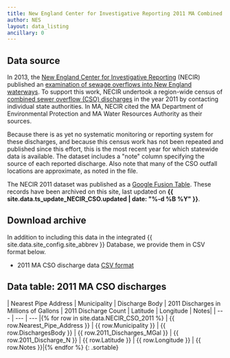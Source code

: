 ```yaml
---
title: New England Center for Investigative Reporting 2011 MA Combined Sewer Overflow data
author: NES
layout: data_listing
ancillary: 0
---
```


## Data source

In 2013, the [New England Center for Investigative Reporting](https://www.necir.org/) (NECIR) published an [examination of sewage overflows into New England waterways](https://www.necir.org/2013/04/20/raw-sewage-continues-to-contaminate-waterways-in-new-england/).  To support this work, NECIR undertook a region-wide census of [combined sewer overflow (CSO) discharges](https://www.mass.gov/guides/sanitary-sewer-systems-combined-sewer-overflows) in the year 2011 by contacting individual state authorities.  In MA, NECIR cited the MA Department of Environmental Protection and MA Water Resources Authority as their sources.

Because there is as yet no systematic monitoring or reporting system for these discharges, and because this census work has not been repeated and published since this effort, this is the most recent year for which statewide data is available.  The dataset includes a "note" column specifying the source of each reported discharge.  Also note that many of the CSO outfall locations are approximate, as noted in the file.

The NECIR 2011 dataset was published as a [Google Fusion Table](https://fusiontables.google.com/DataSource?docid=1k_SFSELhFDQlM2mZCGl6H0a4Lx9qHzA2uBhKNgE#rows:id=1).  These records have been archived on this site, last updated on **{{ site.data.ts_update_NECIR_CSO.updated | date: "%-d %B %Y" }}**.

## Download archive

In addition to including this data in the integrated {{ site.data.site_config.site_abbrev }} Database, we provide them in CSV format below.

* 2011 MA CSO discharge data [CSV format](NECIR_CSO_2011.csv)

## Data table: 2011 MA CSO discharges

<!-- Note: need to have the for loop markup on the same line as the table rows as described here: http://stackoverflow.com/questions/35642820/jekyll-how-to-use-for-loop-to-generate-table-row-within-the-same-table-inside-m -->

| Nearest Pipe Address | Municipality | Discharge Body | 2011 Discharges in Millions of Gallons | 2011 Discharge Count | Latitude | Longitude | Notes|
| --- | --- | --- |{% for row in site.data.NECIR_CSO_2011 %}
| {{ row.Nearest_Pipe_Address }} | {{ row.Municipality }} | {{ row.DischargesBody }} | {{ row.2011_Discharges_MGal }} | {{ row.2011_Discharge_N }} | {{ row.Latitude }} | {{ row.Longitude }} | {{ row.Notes }}|{% endfor %}
{: .sortable}

